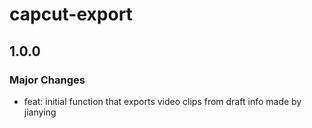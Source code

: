 # capcut-export

## 1.0.0

### Major Changes

- feat: initial function that exports video clips from draft info made by jianying
